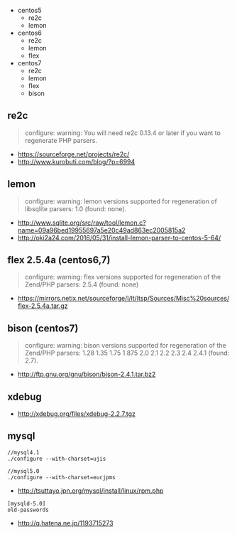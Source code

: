 * centos5
    * re2c
    * lemon
* centos6
    * re2c
    * lemon
    * flex
* centos7
    * re2c
    * lemon
    * flex
    * bison


## re2c

> configure: warning: You will need re2c 0.13.4 or later if you want to regenerate PHP parsers.

* https://sourceforge.net/projects/re2c/
* http://www.kurobuti.com/blog/?p=6994

## lemon

> configure: warning: lemon versions supported for regeneration of libsqlite parsers: 1.0 (found: none).

* http://www.sqlite.org/src/raw/tool/lemon.c?name=09a96bed19955697a5e20c49ad863ec2005815a2
* http://oki2a24.com/2016/05/31/install-lemon-parser-to-centos-5-64/

## flex 2.5.4a (centos6,7)

> configure: warning: flex versions supported for regeneration of the Zend/PHP parsers: 2.5.4  (found: none)

* https://mirrors.netix.net/sourceforge/l/lt/ltsp/Sources/Misc%20sources/flex-2.5.4a.tar.gz

## bison (centos7)

> configure: warning: bison versions supported for regeneration of the Zend/PHP parsers: 1.28 1.35 1.75 1.875 2.0 2.1 2.2 2.3 2.4 2.4.1 (found: 2.7).

* http://ftp.gnu.org/gnu/bison/bison-2.4.1.tar.bz2

## xdebug

* http://xdebug.org/files/xdebug-2.2.7.tgz

## mysql

```
//mysql4.1
./configure --with-charset=ujis

//mysql5.0
./configure --with-charset=eucjpms
```

* http://tsuttayo.jpn.org/mysql/install/linux/rpm.php

```
[mysqld-5.0]
old-passwords
```

* http://q.hatena.ne.jp/1193715273
